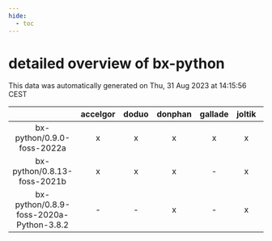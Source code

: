 ```yaml
---
hide:
  - toc
---
```


detailed overview of bx-python
==============================


This data was automatically generated on Thu, 31 Aug 2023 at 14:15:56 CEST  

| |accelgor|doduo|donphan|gallade|joltik|skitty|swalot|victini|
| :---: | :---: | :---: | :---: | :---: | :---: | :---: | :---: | :---: |
|bx-python/0.9.0-foss-2022a|x|x|x|x|x|x|x|x|
|bx-python/0.8.13-foss-2021b|x|x|x|-|x|x|x|x|
|bx-python/0.8.9-foss-2020a-Python-3.8.2|-|-|x|-|x|x|x|x|
